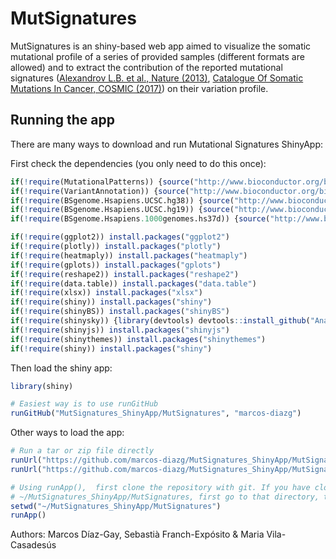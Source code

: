 # MutSignatures

MutSignatures is an shiny-based web app aimed to visualize the somatic mutational profile of a series of provided samples (different formats are allowed) and to extract the contribution of the reported mutational signatures ([Alexandrov L.B. et al., Nature (2013)](http://dx.doi.org/10.1038/nature12477), [Catalogue Of Somatic Mutations In Cancer, COSMIC (2017)](http://cancer.sanger.ac.uk/cosmic/signatures)) on their variation profile.


## Running the app

There are many ways to download and run Mutational Signatures ShinyApp:

First check the dependencies (you only need to do this once):

```R
if(!require(MutationalPatterns)) {source("http://www.bioconductor.org/biocLite.R");biocLite("MutationalPatterns")}
if(!require(VariantAnnotation)) {source("http://www.bioconductor.org/biocLite.R");biocLite("VariantAnnotation")}
if(!require(BSgenome.Hsapiens.UCSC.hg38)) {source("http://www.bioconductor.org/biocLite.R");biocLite("BSgenome.Hsapiens.UCSC.hg38")}
if(!require(BSgenome.Hsapiens.UCSC.hg19)) {source("http://www.bioconductor.org/biocLite.R");biocLite("BSgenome.Hsapiens.UCSC.hg19")}
if(!require(BSgenome.Hsapiens.1000genomes.hs37d)) {source("http://www.bioconductor.org/biocLite.R");biocLite("BSgenome.Hsapiens.1000genomes.hs37d")}

if(!require(ggplot2)) install.packages("ggplot2")
if(!require(plotly)) install.packages("plotly")
if(!require(heatmaply)) install.packages("heatmaply")
if(!require(gplots)) install.packages("gplots")
if(!require(reshape2)) install.packages("reshape2")
if(!require(data.table)) install.packages("data.table")
if(!require(xlsx)) install.packages("xlsx")
if(!require(shiny)) install.packages("shiny")
if(!require(shinyBS)) install.packages("shinyBS")
if(!require(shinysky)) {library(devtools) devtools::install_github("AnalytixWare/ShinySky")}
if(!require(shinyjs)) install.packages("shinyjs")
if(!require(shinythemes)) install.packages("shinythemes")
if(!require(shiny)) install.packages("shiny")

```

Then load the shiny app:

```R
library(shiny)

# Easiest way is to use runGitHub
runGitHub("MutSignatures_ShinyApp/MutSignatures", "marcos-diazg")
```

Other ways to load the app:

```R
# Run a tar or zip file directly
runUrl("https://github.com/marcos-diazg/MutSignatures_ShinyApp/MutSignatures/archive/master.tar.gz")
runUrl("https://github.com/marcos-diazg/MutSignatures_ShinyApp/MutSignatures/archive/master.zip")

# Using runApp(),  first clone the repository with git. If you have cloned it into
# ~/MutSignatures_ShinyApp/MutSignatures, first go to that directory, then use runApp().
setwd("~/MutSignatures_ShinyApp/MutSignatures")
runApp()
```

Authors: Marcos Díaz-Gay, Sebastià Franch-Expósito & Maria Vila-Casadesús


